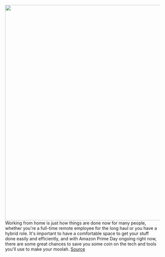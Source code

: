<img src='https://cdn.vox-cdn.com/thumbor/lnKLrse3mXagpiRgnI9MeAlVhYQ=/0x0:920x613/1200x800/filters:focal(387x234:533x380)/cdn.vox-cdn.com/uploads/chorus_image/image/71108820/3.0.0.jpg' width='700px' /><br/>
Working from home is just how things are done now for many people, whether you're a full-time remote employee for the long haul or you have a hybrid role. It's important to have a comfortable space to get your stuff done easily and efficiently, and with Amazon Prime Day ongoing right now, there are some great chances to save you some coin on the tech and tools you'll use to make your moolah.
<a href='https://www.theverge.com/23207333/amazon-prime-day-best-home-office-work-tech-deals-2022'> Source <a/>